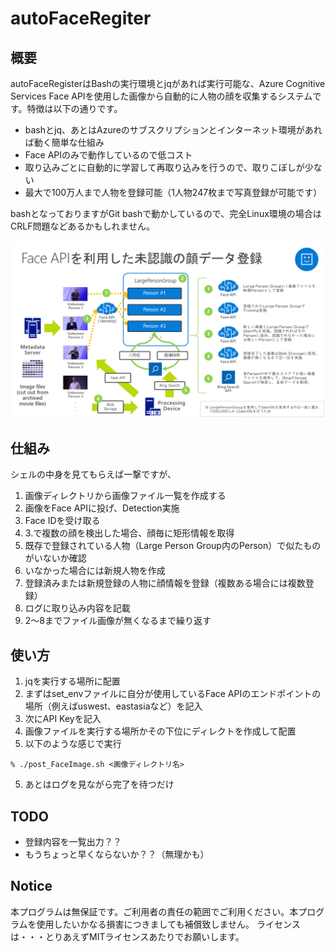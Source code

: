 # autoFaceRegiter

## 概要
autoFaceRegisterはBashの実行環境とjqがあれば実行可能な、Azure Cognitive Services Face APIを使用した画像から自動的に人物の顔を収集するシステムです。特徴は以下の通りです。

- bashとjq、あとはAzureのサブスクリプションとインターネット環境があれば動く簡単な仕組み
- Face APIのみで動作しているので低コスト
- 取り込みごとに自動的に学習して再取り込みを行うので、取りこぼしが少ない
- 最大で100万人まで人物を登録可能（1人物247枚まで写真登録が可能です）

bashとなっておりますがGit bashで動かしているので、完全Linux環境の場合はCRLF問題などあるかもしれません。

![FaceUpdateMethod.png](FaceUpdateMethod.png)

## 仕組み
シェルの中身を見てもらえば一撃ですが、

1. 画像ディレクトリから画像ファイル一覧を作成する
2. 画像をFace APIに投げ、Detection実施
3. Face IDを受け取る
4. 3.で複数の顔を検出した場合、顔毎に矩形情報を取得
5. 既存で登録されている人物（Large Person Group内のPerson）で似たものがいないか確認
6. いなかった場合には新規人物を作成
7. 登録済みまたは新規登録の人物に顔情報を登録（複数ある場合には複数登録）
8. ログに取り込み内容を記載
9. 2～8までファイル画像が無くなるまで繰り返す

## 使い方

1. jqを実行する場所に配置
2. まずはset_envファイルに自分が使用しているFace APIのエンドポイントの場所（例えばuswest、eastasiaなど）を記入
3. 次にAPI Keyを記入
4. 画像ファイルを実行する場所かその下位にディレクトを作成して配置
5. 以下のような感じで実行

`% ./post_FaceImage.sh <画像ディレクトリ名>`

5. あとはログを見ながら完了を待つだけ

## TODO
- 登録内容を一覧出力？？
- もうちょっと早くならないか？？（無理かも）

## Notice
本プログラムは無保証です。ご利用者の責任の範囲でご利用ください。本プログラムを使用したいかなる損害につきましても補償致しません。
ライセンスは・・・とりあえずMITライセンスあたりでお願いします。